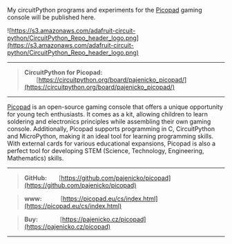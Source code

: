 My circuitPython programs and experiments for the [Picopad](https://picopad.eu/en/) gaming console will be published here.

![https://s3.amazonaws.com/adafruit-circuit-python/CircuitPython_Repo_header_logo.png](https://s3.amazonaws.com/adafruit-circuit-python/CircuitPython_Repo_header_logo.png)

---
> **CircuitPython for Picopad:** &nbsp;&nbsp;&nbsp;&nbsp;&nbsp;&nbsp;&nbsp;[https://circuitpython.org/board/pajenicko_picopad/](https://circuitpython.org/board/pajenicko_picopad/)
---

[Picopad](https://picopad.eu/cs/index.html) is an open-source gaming console that offers a unique opportunity for young tech enthusiasts. It comes as a kit, allowing children to learn soldering and electronics principles while assembling their own gaming console. Additionally, Picopad supports programming in C, CircuitPython and MicroPython, making it an ideal tool for learning programming skills. With external cards for various educational expansions, Picopad is also a perfect tool for developing STEM (Science, Technology, Engineering, Mathematics) skills.

---
> **GitHub:**&nbsp;&nbsp;&nbsp;&nbsp;&nbsp;&nbsp;&nbsp;[https://github.com/pajenicko/picopad](https://github.com/pajenicko/picopad)

> **www:**&nbsp;&nbsp;&nbsp;&nbsp;&nbsp;&nbsp;&nbsp;&nbsp;&nbsp;&nbsp;&nbsp;[https://picopad.eu/cs/index.html](https://picopad.eu/cs/index.html)

> **Buy:**&nbsp;&nbsp;&nbsp;&nbsp;&nbsp;&nbsp;&nbsp;&nbsp;&nbsp;&nbsp;&nbsp;&nbsp;&nbsp;[https://pajenicko.cz/picopad](https://pajenicko.cz/picopad)

---
